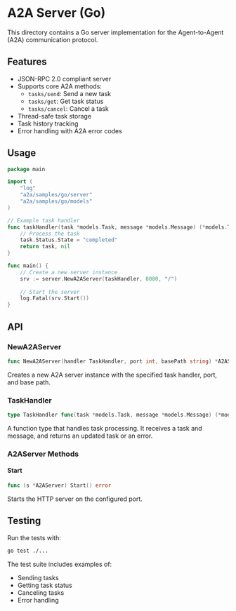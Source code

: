 # A2A Server (Go)

This directory contains a Go server implementation for the Agent-to-Agent (A2A) communication protocol.

## Features

- JSON-RPC 2.0 compliant server
- Supports core A2A methods:
  - `tasks/send`: Send a new task
  - `tasks/get`: Get task status
  - `tasks/cancel`: Cancel a task
- Thread-safe task storage
- Task history tracking
- Error handling with A2A error codes

## Usage

```go
package main

import (
    "log"
    "a2a/samples/go/server"
    "a2a/samples/go/models"
)

// Example task handler
func taskHandler(task *models.Task, message *models.Message) (*models.Task, error) {
    // Process the task
    task.Status.State = "completed"
    return task, nil
}

func main() {
    // Create a new server instance
    srv := server.NewA2AServer(taskHandler, 8080, "/")
    
    // Start the server
    log.Fatal(srv.Start())
}
```

## API

### NewA2AServer

```go
func NewA2AServer(handler TaskHandler, port int, basePath string) *A2AServer
```

Creates a new A2A server instance with the specified task handler, port, and base path.

### TaskHandler

```go
type TaskHandler func(task *models.Task, message *models.Message) (*models.Task, error)
```

A function type that handles task processing. It receives a task and message, and returns an updated task or an error.

### A2AServer Methods

#### Start

```go
func (s *A2AServer) Start() error
```

Starts the HTTP server on the configured port.

## Testing

Run the tests with:

```bash
go test ./...
```

The test suite includes examples of:
- Sending tasks
- Getting task status
- Canceling tasks
- Error handling 
